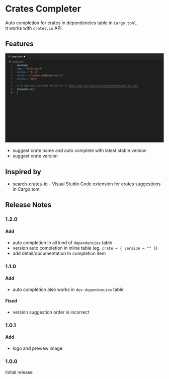 # Crates Completer

Auto completion for crates in dependencies table in `Cargo.toml`.  
It works with `crates.io` API.

## Features

![preview](images/preview.gif)
- suggest crate name and auto complete with latest stable version
- suggest crate version

## Inspired by
- [search-crates-io](https://github.com/belfz/search-crates-io) - Visual Studio Code extension for crates suggestions in Cargo.toml 

## Release Notes

### 1.2.0

#### Add
- auto completion in all kind of `dependencies` table
- version auto completion in inline table (eg. `crate = { version = "" }`)
- add detail/documentation to completion item

### 1.1.0

#### Add
- auto completion also works in `dev-dependencies` table

#### Fixed
- version suggestion order is incorrect

### 1.0.1

#### Add
- logo and preview image

### 1.0.0

Initial release
